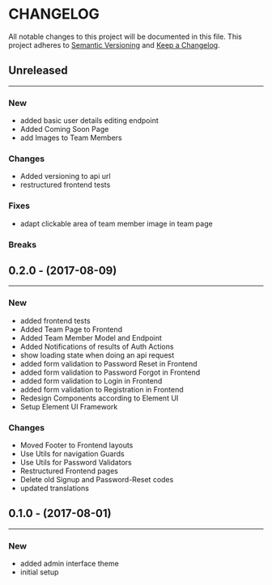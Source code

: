 # CHANGELOG

All notable changes to this project will be documented in this file.
This project adheres to [Semantic Versioning](http://semver.org/) and [Keep a Changelog](http://keepachangelog.com/).


## Unreleased
---

### New
* added basic user details editing endpoint
* Added Coming Soon Page
* add Images to Team Members

### Changes
* Added versioning to api url
* restructured frontend tests

### Fixes
* adapt clickable area of team member image in team page

### Breaks


## 0.2.0 - (2017-08-09)
---

### New
* added frontend tests
* Added Team Page to Frontend
* Added Team Member Model and Endpoint
* Added Notifications of results of Auth Actions
* show loading state when doing an api request
* added form validation to Password Reset in Frontend
* added form validation to Password Forgot in Frontend
* added form validation to Login in Frontend
* added form validation to Registration in Frontend
* Redesign Components according to Element UI
* Setup Element UI Framework

### Changes
* Moved Footer to Frontend layouts
* Use Utils for navigation Guards
* Use Utils for Password Validators
* Restructured Frontend pages
* Delete old Signup and Password-Reset codes
* updated translations


## 0.1.0 - (2017-08-01)
---

### New
* added admin interface theme
* initial setup


